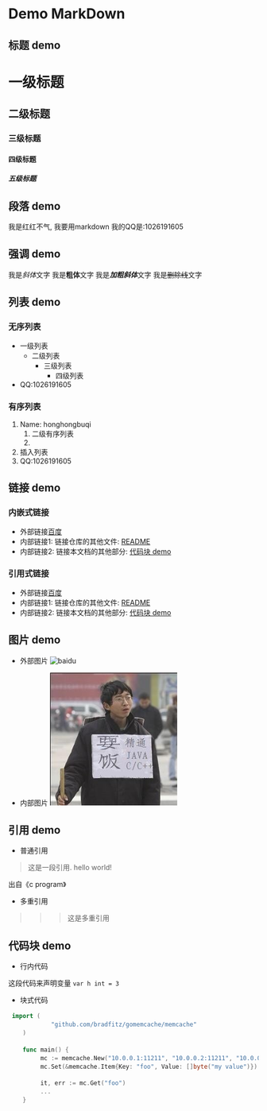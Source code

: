 # Demo MarkDown

## 标题 demo
# 一级标题
## 二级标题
### 三级标题
#### 四级标题
##### 五级标题

## 段落 demo

我是红红不气, 我要用markdown
我的QQ是:1026191605

## 强调 demo

我是*斜体*文字
我是**粗体**文字
我是***加粗斜体***文字
我是~~删除线~~文字

## 列表 demo

### 无序列表

- 一级列表  
    - 二级列表  
        - 三级列表
            - 四级列表
- QQ:1026191605
### 有序列表
1. Name: honghongbuqi
    1. 二级有序列表
    2. 
3. 插入列表
2. QQ:1026191605

## 链接 demo

### 内嵌式链接

- 外部链接[百度](http://www.baidu.com)
- 内部链接1: 链接仓库的其他文件: [README](README.md)
- 内部链接2: 链接本文档的其他部分: [代码块 demo](test.md#代码块-demo)

### 引用式链接

- 外部链接[百度]
- 内部链接1: 链接仓库的其他文件: [README]
- 内部链接2: 链接本文档的其他部分: [代码块 demo]

## 图片 demo

- 外部图片 
![baidu]( https://www.baidu.com/img/bd_logo1.png "百度图片") 

- 内部图片
![](coder.jpg)

## 引用 demo

- 普通引用

>这是一段引用.
>hello world!

出自《c program》

- 多重引用

>>> 这是多重引用

## 代码块 demo

- 行内代码

这段代码来声明变量 `var h int = 3`


- 块式代码
```go
 import (
            "github.com/bradfitz/gomemcache/memcache"
    )

    func main() {
         mc := memcache.New("10.0.0.1:11211", "10.0.0.2:11211", "10.0.0.3:11212")
         mc.Set(&memcache.Item{Key: "foo", Value: []byte("my value")})

         it, err := mc.Get("foo")
         ...
    }
```

[百度]: http://www.baidu.com
[README]: README.md
[代码块 demo]:test.md#代码块-demo










